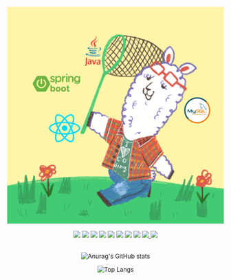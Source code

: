 <div align=center>

 ![avatar](avatar.png)
 <br />
  <div>
  <img src="https://img.shields.io/badge/JAVA-007396?style=for-the-badge&logo=java&logoColor=white">
  <img src="https://img.shields.io/badge/JAVAscript-F7DF1E?style=for-the-badge&logo=javascript&logoColor=white">
  <img src="https://img.shields.io/badge/MySQL-4479A1?style=for-the-badge&logo=MySQL&logoColor=white">
  <img src="https://img.shields.io/badge/Oracle-F80000?style=for-the-badge&logo=Oracle&logoColor=white">
  <img src="https://img.shields.io/badge/Eclipse-2C2255?style=for-the-badge&logo=Eclipse%20IDE&logoColor=white">
  <img src="https://img.shields.io/badge/github-181717?style=for-the-badge&logo=github&logoColor=white">
  <img src="https://img.shields.io/badge/react-61dafb?style=for-the-badge&logo=react&logoColor=white&link=mailto:qhtjd0473@gmail.com">
  <img src="https://img.shields.io/badge/spring boot-6DB33F?style=for-the-badge&logo=spring boot&logoColor=white&link=mailto:qhtjd0473@gmail.com">
  <a href="mailto:qhtjd0473@gmail.com">
    <img src="https://img.shields.io/badge/gmail-EA4335?style=for-the-badge&logo=gmail&logoColor=white&link=mailto:qhtjd0473@gmail.com">
  </a>
  <a href="https://instagram.com/b9__s7">
    <img src="https://img.shields.io/badge/instagram-E4405F?style=for-the-badge&logo=instagram&logoColor=white&link=mailto:qhtjd0473@gmail.com">
  </a>
  </div>
  <br />


  ![Anurag's GitHub stats](https://github-readme-stats.vercel.app/api?username=qhtjd0473&show_icons=true&theme=radical)
  <br />

  ![Top Langs](https://github-readme-stats.vercel.app/api/top-langs/?hide_progress=true&username=qhtjd0473)